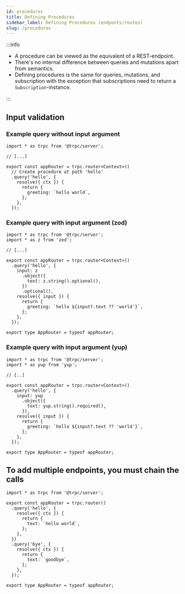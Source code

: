```yaml
---
id: procedures
title: Defining Procedures
sidebar_label: Defining Procedures (endponts/routes)
slug: /procedures
---
```


:::info

- A procedure can be viewed as the equivalent of a REST-endpoint.
- There's no internal difference between queries and mutations apart from semantics.
- Defining procedures is the same for queries, mutations, and subscription with the exception that subscriptions need to return a `Subscription`-instance.

:::


## Input validation

### Example query without input argument

```tsx
import * as trpc from '@trpc/server';

// [...]

export const appRouter = trpc.router<Context>()
  // Create procedure at path 'hello'
  .query('hello', {
    resolve({ ctx }) {
      return {
        greeting: `hello world`,
      };
    },
  });
```

### Example query with input argument (zod)

```tsx
import * as trpc from '@trpc/server';
import * as z from 'zod';

// [...]

export const appRouter = trpc.router<Context>()
  .query('hello', {
    input: z
      .object({
        text: z.string().optional(),
      })
      .optional(),
    resolve({ input }) {
      return {
        greeting: `hello ${input?.text ?? 'world'}`,
      };
    },
  });

export type AppRouter = typeof appRouter;
```


### Example query with input argument (yup)

```tsx
import * as trpc from '@trpc/server';
import * as yup from 'yup';

// [..]

export const appRouter = trpc.router<Context>()
  .query('hello', {
    input: yup
      .object({
        text: yup.string().required(),
      }),
    resolve({ input }) {
      return {
        greeting: `hello ${input?.text ?? 'world'}`,
      };
    },
  });

export type AppRouter = typeof appRouter;
```

## To add multiple endpoints, you must chain the calls

```tsx
import * as trpc from '@trpc/server';

export const appRouter = trpc.router()
  .query('hello', {
    resolve({ ctx }) {
      return {
        text: `hello world`,
      };
    },
  })
  .query('bye', {
    resolve({ ctx }) {
      return {
        text: `goodbye`,
      };
    },
  });

export type AppRouter = typeof appRouter;
```

